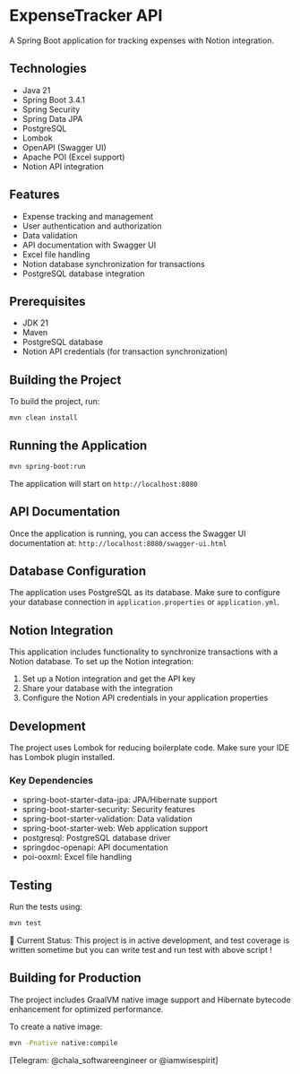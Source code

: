 # ExpenseTracker API

A Spring Boot application for tracking expenses with Notion integration. 
## Technologies

- Java 21
- Spring Boot 3.4.1
- Spring Security
- Spring Data JPA
- PostgreSQL
- Lombok
- OpenAPI (Swagger UI)
- Apache POI (Excel support)
- Notion API integration

## Features

- Expense tracking and management
- User authentication and authorization
- Data validation
- API documentation with Swagger UI
- Excel file handling
- Notion database synchronization for transactions
- PostgreSQL database integration

## Prerequisites

- JDK 21
- Maven
- PostgreSQL database
- Notion API credentials (for transaction synchronization)

## Building the Project

To build the project, run:

```bash
mvn clean install
```

## Running the Application

```bash
mvn spring-boot:run
```

The application will start on `http://localhost:8080`

## API Documentation

Once the application is running, you can access the Swagger UI documentation at:
`http://localhost:8080/swagger-ui.html`

## Database Configuration

The application uses PostgreSQL as its database. Make sure to configure your database connection in `application.properties` or `application.yml`.

## Notion Integration

This application includes functionality to synchronize transactions with a Notion database. To set up the Notion integration:

1. Set up a Notion integration and get the API key
2. Share your database with the integration
3. Configure the Notion API credentials in your application properties

## Development

The project uses Lombok for reducing boilerplate code. Make sure your IDE has Lombok plugin installed.

### Key Dependencies

- spring-boot-starter-data-jpa: JPA/Hibernate support
- spring-boot-starter-security: Security features
- spring-boot-starter-validation: Data validation
- spring-boot-starter-web: Web application support
- postgresql: PostgreSQL database driver
- springdoc-openapi: API documentation
- poi-ooxml: Excel file handling

## Testing

Run the tests using:

```bash
mvn test
```
🚧 Current Status: This project is in active development, and test coverage is written sometime but you can write test and run test with above script !

## Building for Production

The project includes GraalVM native image support and Hibernate bytecode enhancement for optimized performance.

To create a native image:

```bash
mvn -Pnative native:compile
```




[Telegram: @chala_softwareengineer or @iamwisespirit]


